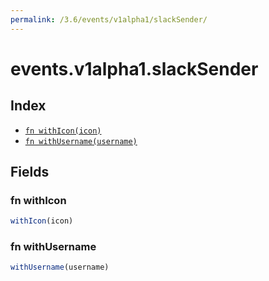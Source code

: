 ```yaml
---
permalink: /3.6/events/v1alpha1/slackSender/
---
```


# events.v1alpha1.slackSender



## Index

* [`fn withIcon(icon)`](#fn-withicon)
* [`fn withUsername(username)`](#fn-withusername)

## Fields

### fn withIcon

```ts
withIcon(icon)
```



### fn withUsername

```ts
withUsername(username)
```

